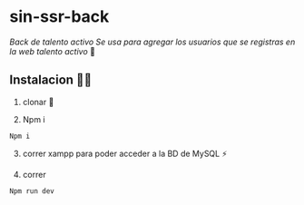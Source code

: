 # sin-ssr-back
_Back de talento activo_
_Se usa para agregar los usuarios que se registras en la web talento activo_ 🚀

## Instalacion 🧑‍💻
1. clonar 🧠

2. Npm i
```
Npm i
```
3. correr xampp para poder acceder a la BD de MySQL ⚡️

4. correr
```
Npm run dev
```
